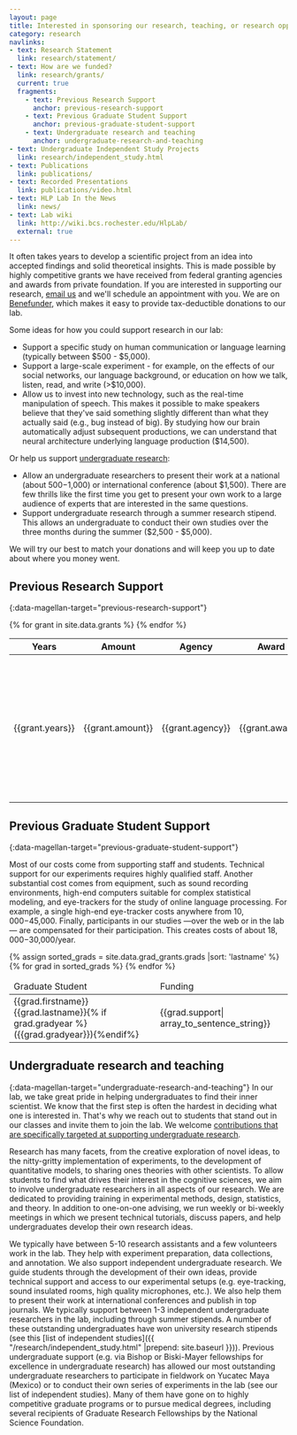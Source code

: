 ```yaml
---
layout: page
title: Interested in sponsoring our research, teaching, or research opportunities for undergraduates?
category: research
navlinks:
- text: Research Statement
  link: research/statement/
- text: How are we funded?
  link: research/grants/
  current: true
  fragments:
    - text: Previous Research Support
      anchor: previous-research-support
    - text: Previous Graduate Student Support
      anchor: previous-graduate-student-support
    - text: Undergraduate research and teaching
      anchor: undergraduate-research-and-teaching
- text: Undergraduate Independent Study Projects
  link: research/independent_study.html
- text: Publications
  link: publications/
- text: Recorded Presentations
  link: publications/video.html
- text: HLP Lab In the News
  link: news/
- text: Lab wiki
  link: http://wiki.bcs.rochester.edu/HlpLab/
  external: true
---
```


It often takes years to develop a scientific project from an idea into accepted findings and solid theoretical insights. This is made possible by highly competitive grants we have received from federal granting agencies and awards from private foundation. If you are interested in supporting our research, [email us](mailto:jaegerlab@mail.bcs.rochester.edu) and we'll schedule an appointment with you. We are on [Benefunder](http://benefunder.org/causes/47/florian-jaeger), which makes it easy to provide tax-deductible donations to our lab.

Some ideas for how you could support research in our lab:

  * Support a specific study on human communication or language learning (typically between $500 - $5,000).
  * Support a large-scale experiment - for example, on the effects of our social networks, our language background, or education on how we talk, listen, read, and write (>$10,000).
  * Allow us to invest into new technology, such as the real-time manipulation of speech. This makes it possible to make speakers believe that they've said something slightly different than what they actually said (e.g., bug instead of big). By studying how our brain automatically adjust subsequent productions, we can understand that neural architecture underlying language production ($14,500).

Or help us support [undergraduate research](#undergraduate-research-and-teaching):

  * Allow an undergraduate researchers to present their work at a national (about $500-$1,000) or international conference (about $1,500). There are few thrills like the first time you get to present your own work to a large audience of experts that are interested in the same questions.
  * Support undergraduate research through a summer research stipend. This allows an undergraduate to conduct their own studies over the three months during the summer ($2,500 - $5,000).

  We will try our best to match your donations and will keep you up to date about where you money went.

## Previous Research Support
{:data-magellan-target="previous-research-support"}

<table id="funded">
  <thead>
    <tr><th>Years</th><th>Amount</th><th>Agency</th><th>Award</th><th>Title</th><th>Co-PIs</th></tr>
  </thead>
  <tbody>
    {% for grant in site.data.grants %}
    <tr>
      <td>{{grant.years}}</td>
      <td>{{grant.amount}}</td>
      <td>{{grant.agency}}</td>
      <td>{{grant.award}}</td>
      <td>{{grant.description}} {% if grant.link %}[<a href="{{grant.link}}">Summary</a>]{% endif %}</td>
      <td>{% for copi in grant.copis %}
        {% if copi.link %}<a href="{{copi.link}}">{% endif %}{{copi.name}}{% if copi.link %}</a>{% endif %}
        {% if copi.affiliation %}({{copi.affiliation}}){% endif %}
        {% unless forloop.last %},{% endunless %}
        {% endfor %}
      </td>
    </tr>
    {% endfor %}
  </tbody>
</table>

## Previous Graduate Student Support
{:data-magellan-target="previous-graduate-student-support"}

Most of our costs come from supporting staff and students. Technical support for our experiments requires highly qualified staff. Another substantial cost comes from equipment, such as sound recording environments, high-end computers suitable for complex statistical modeling, and eye-trackers for the study of online language processing. For example, a single high-end eye-tracker costs anywhere from $10,000-$45,000. Finally, participants in our studies &mdash;over the web or in the lab&mdash; are compensated for their participation. This creates costs of about $18,000-$30,000/year.

<table id="gradfund">
  <thead>
    <tr><td>Graduate Student</td><td>Funding</td></tr>
  </thead>
  <tbody>
    {% assign sorted_grads = site.data.grad_grants.grads |sort: 'lastname' %}
    {% for grad in sorted_grads %}
    <tr>
      <td>{{grad.firstname}} {{grad.lastname}}{% if grad.gradyear %} ({{grad.gradyear}}){%endif%}</td>
      <td>{{grad.support| array_to_sentence_string}}</td>
    </tr>
    {% endfor %}
  </tbody>
</table>

## Undergraduate research and teaching
{:data-magellan-target="undergraduate-research-and-teaching"}
In our lab, we take great pride in helping undergraduates to find their inner scientist. We know that the first step is often the hardest in deciding what one is interested in. That's why we reach out to students that stand out in our classes and invite them to join the lab. We welcome [contributions that are specifically targeted at supporting undergraduate research](mailto:jaegerlab@mail.bcs.rochester.edu).

Research has many facets, from the creative exploration of novel ideas, to the nitty-gritty implementation of experiments, to the development of quantitative models, to sharing ones theories with other scientists. To allow students to find what drives their interest in the cognitive sciences, we aim to involve undergraduate researchers in all aspects of our research. We are dedicated to providing training in experimental methods, design, statistics, and theory. In addition to one-on-one advising, we run weekly or bi-weekly meetings in which we present technical tutorials, discuss papers, and help undergraduates develop their own research ideas.

We typically have between 5-10 research assistants and a few volunteers work in the lab. They help with experiment preparation, data collections, and annotation. We also support independent undergraduate research. We guide students through the development of their own ideas, provide technical support and access to our experimental setups (e.g. eye-tracking, sound insulated rooms, high quality microphones, etc.). We also help them to present their work at international conferences and publish in top journals. We typically support between 1-3 independent undergraduate researchers in the lab, including through summer stipends. A number of these outstanding undergraduates have won university research stipends (see this [list of independent studies]({{ "/research/independent_study.html" |prepend: site.baseurl }})). Previous undergraduate support (e.g. via Bishop or Biski-Mayer fellowships for excellence in undergraduate research) has allowed our most outstanding undergraduate researchers to participate in fieldwork on Yucatec Maya (Mexico) or to conduct their own series of experiments in the lab (see our list of independent studies). Many of them have gone on to highly competitive graduate programs or to pursue medical degrees, including several recipients of Graduate Research Fellowships by the National Science Foundation.
